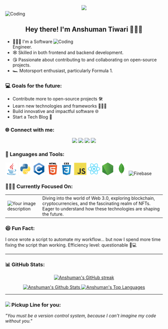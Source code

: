 <div align="center">
  <img src="https://readme-typing-svg.herokuapp.com?color=%236FDA44&size=32&center=true&vCenter=true&width=600&height=50&lines=Hi+%F0%9F%91%8B,+I'm+Anshuman+Tiwari;Software+Engineer+%F0%9F%92%BB;Open+Source+Contributor+%F0%9F%A7%91%F0%9F%8F%BB%E2%80%8D%F0%9F%92%BB"/>
</div>

<img  alt="Coding" width="1010" height="300" src="assets/coding.gif">

<h2 align="center"> Hey there! I'm Anshuman Tiwari 👨🏻‍💻</h2>
  
<img align="right" alt="Coding" width="350" src="https://cdn.filestackcontent.com/efbSR18hT5uRKuo0zoMA">

- 🧑🏻‍💻 I'm a Software Engineer.
- 🕸️ Skilled in both frontend and backend development.
- 😘 Passionate about contributing to and collaborating on open-source projects.
- 🏎️ Motorsport enthusiast, particularly Formula 1.

<h3 align="left">💻 Goals for the future:</h3>
<ul>
  <li>Contribute more to open-source projects 🛠️</li>
  <li>Learn new technologies and frameworks 🧑🏻‍💻</li>
  <li>Build innovative and impactful software 🌐</li>
  <li>Start a Tech Blog 🍃</li>
</ul>

<h3 align="left">🌐 Connect with me:</h3>
<p align="center">
  <a href="https://www.linkedin.com/in/anshuman-tiwari-713a04206/"><img src="https://img.shields.io/badge/LinkedIn-%230077B5.svg?&style=for-the-badge&logo=linkedin&logoColor=white " target="_blank"/></a>
  <a href="https://x.com/Anshuman26473"><img src="https://img.shields.io/badge/Twitter-1DA1F2?style=for-the-badge&logo=twitter&logoColor=white " target="_blank" /></a> 
  <a href="https://www.instagram.com/anshuman741/"><img src="https://img.shields.io/badge/Instagram-E4405F?style=for-the-badge&logo=instagram&logoColor=white " target="_blank" /></a>
  <a href="mailto:anshumant111@gmail.com"><img src="https://img.shields.io/badge/Gmail-%23D14836.svg?&style=for-the-badge&logo=gmail&logoColor=white "target="_blank" /></a>
</p>

<h3 align="left">🚀 Languages and Tools:</h3>
<p>
  <img src="https://raw.githubusercontent.com/devicons/devicon/master/icons/java/java-original.svg" alt="java" width="40" height="40"/>
  <img src="https://raw.githubusercontent.com/devicons/devicon/master/icons/python/python-original.svg" alt="python" width="40" height="40"/>
  <img src="https://raw.githubusercontent.com/devicons/devicon/master/icons/c/c-original.svg" alt="c" width="40" height="40"/>
  <img src="https://raw.githubusercontent.com/devicons/devicon/master/icons/html5/html5-original-wordmark.svg" alt="html5" width="40" height="40"/>
  <img src="https://raw.githubusercontent.com/devicons/devicon/master/icons/css3/css3-original-wordmark.svg" alt="css3" width="40" height="40"/>
  <img src="https://raw.githubusercontent.com/devicons/devicon/master/icons/javascript/javascript-original.svg" alt="javascript" width="40" height="40"/>
  <img src="https://raw.githubusercontent.com/devicons/devicon/master/icons/react/react-original.svg" alt="React.js" width="40" height="40"/>
  <img src="https://raw.githubusercontent.com/devicons/devicon/master/icons/nodejs/nodejs-original.svg" alt="Node.js" width="40" height="40"/>
  <img src="https://raw.githubusercontent.com/devicons/devicon/master/icons/mongodb/mongodb-original.svg" alt="MongoDB" width="40" height="40"/>
  <img src="https://img.icons8.com/color/48/000000/firebase.png" alt="Firebase" width="40" height="40"/>
</p>

<h3 align="left">🧑🏻‍💻 Currently Focused On:</h3>
<table>
  <tr>
    <td>
      <img src="https://i.imgflip.com/4isfck.gif" alt="Your image description" width="300" height="150">
    </td>
    <td>
      Diving into the world of Web 3.0, exploring blockchain, cryptocurrencies, and the fascinating realm of NFTs. Eager to understand how these technologies are shaping the future.
    </td>
  </tr>
</table>

<h3 align="left">😆 Fun Fact:</h3>
<p align="left">I once wrote a script to automate my workflow... but now I spend more time fixing the script than working. Efficiency level: questionable 🤔💻</p>

<hr>
<h3 align="left">📊 GitHub Stats:</h3>
<p align="center">
  <a href="https://github.com/Anshuman-Tiwari-2002">
    <img src="https://github-readme-streak-stats.herokuapp.com/?user=Anshuman-Tiwari-2002&theme=tokyonight&hide_border=true" alt="Anshuman's GitHub streak"/>
  </a>
</p>
<p align="center">
  <a href="https://github.com/Anshuman-Tiwari-2002">
    <img alt="Anshuman's Github Stats" src="https://denvercoder1-github-readme-stats.vercel.app/api?username=Anshuman-Tiwari-2002&show_icons=true&count_private=true&theme=tokyonight&hide_border=true" height="180px"/>
  </a>
  <a href="https://github.com/Anshuman-Tiwari-2002">
    <img alt="Anshuman's Top Languages" src="https://denvercoder1-github-readme-stats.vercel.app/api/top-langs/?username=Anshuman-Tiwari-2002&langs_count=8&layout=compact&theme=tokyonight&hide_border=true" height="180px"/>
  </a>
</p>

<hr>
<h3 align="left"><img src="https://media.giphy.com/media/VgCDAzcKvsR6OM0uWg/giphy.gif" width="50"> Pickup Line for you:</h3>
<em>"You must be a version control system, because I can’t imagine my code without you."</em>
